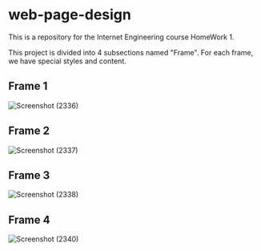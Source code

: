 # web-page-design
This is a repository for the Internet Engineering course HomeWork 1.

This project is divided into 4 subsections named "Frame". For each frame, we have special styles and content. 

## Frame 1

![Screenshot (2336)](https://github.com/faezesarlakifar/web-page-design/assets/63340593/778b8ba5-78b9-4967-bdc2-53d9285f3bc2)

## Frame 2

![Screenshot (2337)](https://github.com/faezesarlakifar/web-page-design/assets/63340593/fbe97837-560b-48b6-bd97-787552b190ae)


## Frame 3

![Screenshot (2338)](https://github.com/faezesarlakifar/web-page-design/assets/63340593/8cbd20f3-8cf6-46fe-b367-e865301ed85f)


## Frame 4


![Screenshot (2340)](https://github.com/faezesarlakifar/web-page-design/assets/63340593/4179d1dc-69df-4134-918e-f45c256d714c)
